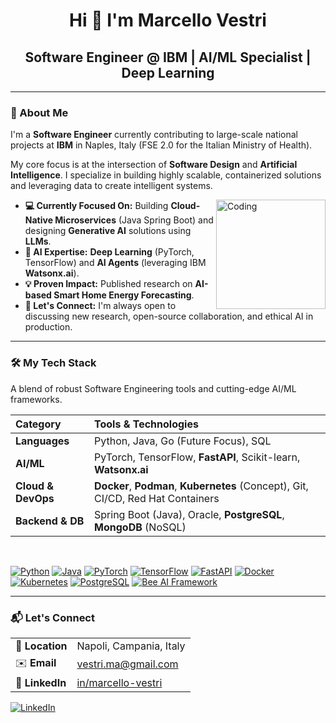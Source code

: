 <div align="center">
    <h1>Hi 👋 I'm Marcello Vestri</h1>
    <h2>Software Engineer @ IBM | AI/ML Specialist | Deep Learning</h2>
    
    
</div>

---

### 🚀 About Me
I'm a **Software Engineer** currently contributing to large-scale national projects at **IBM** in Naples, Italy (FSE 2.0 for the Italian Ministry of Health).

My core focus is at the intersection of **Software Design** and **Artificial Intelligence**. I specialize in building highly scalable, containerized solutions and leveraging data to create intelligent systems.


<img align="right" alt="Coding" height="175" src="https://github-readme-stats.vercel.app/api/top-langs/?username=Marcello-Vestri&layout=compact">

- **💻 Currently Focused On:** Building **Cloud-Native Microservices** (Java Spring Boot) and designing **Generative AI** solutions using **LLMs**.
- **🧠 AI Expertise:** **Deep Learning** (PyTorch, TensorFlow) and **AI Agents** (leveraging IBM **Watsonx.ai**).
- **💡 Proven Impact:** Published research on **AI-based Smart Home Energy Forecasting**.
- **🤝 Let's Connect:** I'm always open to discussing new research, open-source collaboration, and ethical AI in production.

---

### 🛠️ My Tech Stack
A blend of robust Software Engineering tools and cutting-edge AI/ML frameworks.

| Category | Tools & Technologies |
| :--- | :--- |
| **Languages** | Python, Java, Go (Future Focus), SQL |
| **AI/ML** | PyTorch, TensorFlow, **FastAPI**, Scikit-learn, **Watsonx.ai** |
| **Cloud & DevOps** | **Docker**, **Podman**, **Kubernetes** (Concept), Git, CI/CD, Red Hat Containers |
| **Backend & DB** | Spring Boot (Java), Oracle, **PostgreSQL**, **MongoDB** (NoSQL) |

<br>

<p align="left">
<a href="https://www.python.org/" target="_blank"><img src="https://img.shields.io/badge/Python-3776AB?style=for-the-badge&logo=python&logoColor=white" alt="Python" /></a>
<a href="https://www.oracle.com/java/" target="_blank"><img src="https://img.shields.io/badge/Java-007396?style=for-the-badge&logo=java&logoColor=white" alt="Java" /></a>
<a href="https://pytorch.org/" target="_blank"><img src="https://img.shields.io/badge/PyTorch-EE4C2C?style=for-the-badge&logo=pytorch&logoColor=white" alt="PyTorch" /></a>
<a href="https://www.tensorflow.org/" target="_blank"><img src="https://img.shields.io/badge/TensorFlow-FF6F00?style=for-the-badge&logo=tensorflow&logoColor=white" alt="TensorFlow" /></a>
<a href="https://fastapi.tiangolo.com/" target="_blank"><img src="https://img.shields.io/badge/FastAPI-009688?style=for-the-badge&logo=fastapi&logoColor=white" alt="FastAPI" /></a>
<a href="https://www.docker.com/" target="_blank"><img src="https://img.shields.io/badge/Docker-2496ED?style=for-the-badge&logo=docker&logoColor=white" alt="Docker" /></a>
<a href="https://kubernetes.io/" target="_blank"><img src="https://img.shields.io/badge/Kubernetes-326CE5?style=for-the-badge&logo=kubernetes&logoColor=white" alt="Kubernetes" /></a>
<a href="https://www.postgresql.org/" target="_blank"><img src="https://img.shields.io/badge/PostgreSQL-316192?style=for-the-badge&logo=postgresql&logoColor=white" alt="PostgreSQL" /></a>
<a href="https://github.com/i-am-bee/beeai-framework" target="_blank"><img src="https://img.shields.io/badge/Bee%20AI%20Framework-0062FF?style=for-the-badge&logo=ibm&logoColor=white" alt="Bee AI Framework" /></a>
</p>

---

### 📬 Let's Connect

| | |
| :--- | :--- |
| 📍 **Location** | Napoli, Campania, Italy |
| ✉️ **Email** | [vestri.ma@gmail.com](mailto:vestri.ma@gmail.com) |
| 🔗 **LinkedIn** | [in/marcello-vestri](https://www.linkedin.com/in/marcello-vestri) |

<p align="left">
    <a href="https://www.linkedin.com/in/marcello-vestri" target="_blank">
        <img src="https://img.shields.io/badge/LinkedIn-0077B5?style=for-the-badge&logo=linkedin&logoColor=white" alt="LinkedIn"/>
    </a>
</p>
